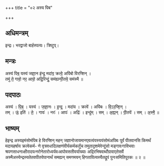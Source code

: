 +++
title = "०२ अस्य पिब"

+++
## अधिमन्त्रम्
इन्द्रः। भरद्वाजो बार्हस्पत्यः। त्रिष्टुप्।

## मन्त्रः
अस्य॑ पिब॒ यस्य॑ जज्ञा॒न इ॑न्द्र॒ मदा॑य॒ क्रत्वे॒ अपि॑बो विरप्शिन् ।  
तमु॑ ते॒ गावो॒ नर॒ आपो॒ अद्रि॒रिन्दुं॒ सम॑ह्यन्पी॒तये॒ सम॑स्मै ॥

## पदपाठः
अस्य॑ । पि॒ब॒ । यस्य॑ । ज॒ज्ञा॒नः । इ॒न्द्र॒ । मदा॑य । क्रत्वे॑ । अपि॑बः । वि॒ऽर॒प्शि॒न् ।  
तम् । ऊं॒ इति॑ । ते॒ । गावः॑ । नरः॑ । आपः॑ । अद्रिः॑ । इन्दु॑म् । सम् । अ॒ह्य॒न् । पी॒तये॑ । सम् । अ॒स्मै॒ ॥

## भाष्यम्
हेइन्द्र अस्यइमंसोमंपिब हे विरप्शिन् महन् जज्ञानोजायमानएवत्वंयस्ययंसोमंअपिबः पूर्वं पीतवानसि किमर्थं मदायहर्षाय क्रत्वेकर्म- णे वृत्रवधादिलक्षणंवीर्यकर्मकर्तुंच तमुतादृशमेवेन्दुंसो मङ्गावःगाविभवाः श्रपणसाधनाःक्षीरादयःनरोनेतारोध्वर्यवःआपोवसतीवर्याख्याः अद्रिरभिषवार्थोग्रावाएतेसर्वे अस्मैअस्येन्द्रस्यतेतवपीतयेपानार्थं समह्यन् समगमयन् हिगतावित्यस्यैतद्रूपं पुनःसमितिपूरकः ॥ २ ॥